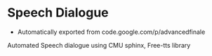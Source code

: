 # Speech Dialogue
- Automatically exported from code.google.com/p/advancedfinale

Automated Speech dialogue using CMU sphinx, Free-tts library


